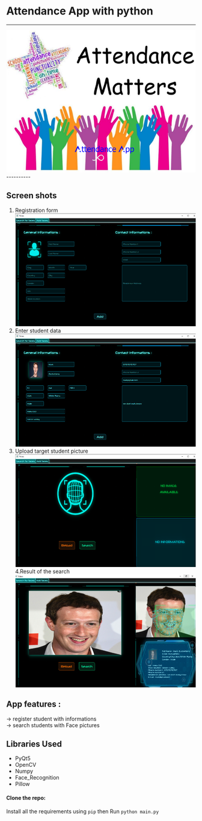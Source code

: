 # Attendance App with python
----------
<img src="./Attendance app/1.png" alt="index1"/>
---------- 

## Screen shots 
1. Registration form <br/>
 <img src="./Attendance app/2.png" alt="index2" height="300px"/><br/>
2. Enter student data <br/>
 <img src="./Attendance app/3.png" alt="index3" height="300px"/><br/>
3. Upload target student picture <br/>
 <img src="./Attendance app/4.png" alt="index4" height="300px"/><br/>
4.Result of the search <br/>
 <img src="./Attendance app/5.png" alt="index5" height="300px"/><br/>
## App features :
-> register student with informations <br/>
-> search students with Face pictures
## Libraries Used 
- PyQt5 <br/>
- OpenCV <br/>
- Numpy <br/>
- Face_Recognition <br/>
- Pillow <br/>
#### Clone the repo:
Install all the requirements using `pip` then Run `python main.py` <br/>
